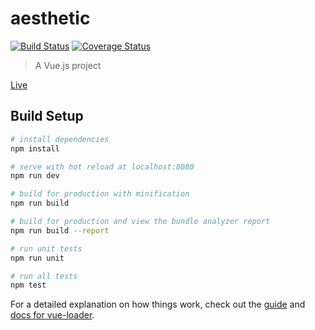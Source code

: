 # aesthetic

[![Build Status](https://travis-ci.org/lex/aesthetic.svg?branch=master)](https://travis-ci.org/lex/aesthetic)
[![Coverage Status](https://coveralls.io/repos/github/lex/aesthetic/badge.svg?branch=master)](https://coveralls.io/github/lex/aesthetic?branch=master)

> A Vue.js project

[Live](https://lex.github.io/aesthetic/)

## Build Setup

``` bash
# install dependencies
npm install

# serve with hot reload at localhost:8080
npm run dev

# build for production with minification
npm run build

# build for production and view the bundle analyzer report
npm run build --report

# run unit tests
npm run unit

# run all tests
npm test
```

For a detailed explanation on how things work, check out the [guide](http://vuejs-templates.github.io/webpack/) and [docs for vue-loader](http://vuejs.github.io/vue-loader).

